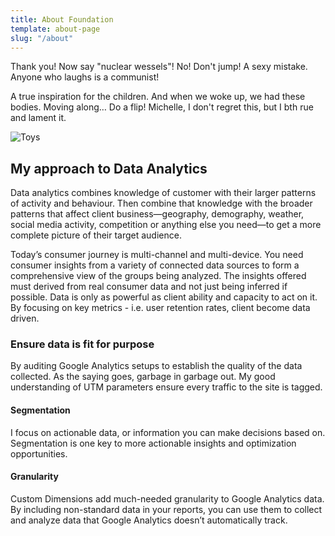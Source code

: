 ```yaml
---
title: About Foundation
template: about-page
slug: "/about"
---
```


Thank you! Now say "nuclear wessels"! No! Don't jump! A sexy mistake. Anyone who laughs is a communist!

A true inspiration for the children. And when we woke up, we had these bodies. Moving along… Do a flip! Michelle, I don't regret this, but I bth rue and lament it.

![Toys](/assets/vanessa-bucceri-gdirwiyama8-unsplash.jpg "Toys")

<!--StartFragment-->

## My approach to Data Analytics

Data analytics combines knowledge of customer with their larger patterns of activity and behaviour. Then combine that knowledge with the broader patterns that affect client business—geography, demography, weather, social media activity, competition or anything else you need—to get a more complete picture of their target audience.

Today’s consumer journey is multi-channel and multi-device. You need consumer insights from a variety of connected data sources to form a comprehensive view of the groups being analyzed. The insights offered must derived from real consumer data and not just being inferred if possible. Data is only as powerful as client ability and capacity to act on it. By focusing on key metrics - i.e. user retention rates, client become data driven.

### Ensure data is fit for purpose

By auditing Google Analytics setups to establish the quality of the data collected. As the saying goes, garbage in garbage out. My good understanding of UTM parameters ensure every traffic to the site is tagged.

#### Segmentation

I focus on actionable data, or information you can make decisions based on. Segmentation is one key to more actionable insights and optimization opportunities.

#### Granularity

Custom Dimensions add much-needed granularity to Google Analytics data. By including non-standard data in your reports, you can use them to collect and analyze data that Google Analytics doesn’t automatically track.

<!--EndFragment-->